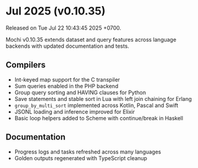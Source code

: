 # Jul 2025 (v0.10.35)

Released on Tue Jul 22 10:43:45 2025 +0700.

Mochi v0.10.35 extends dataset and query features across language backends with updated documentation and tests.

## Compilers

- Int-keyed map support for the C transpiler
- Sum queries enabled in the PHP backend
- Group query sorting and HAVING clauses for Python
- Save statements and stable sort in Lua with left join chaining for Erlang
- `group_by_multi_sort` implemented across Kotlin, Pascal and Swift
- JSONL loading and inference improved for Elixir
- Basic loop helpers added to Scheme with continue/break in Haskell

## Documentation

- Progress logs and tasks refreshed across many languages
- Golden outputs regenerated with TypeScript cleanup
